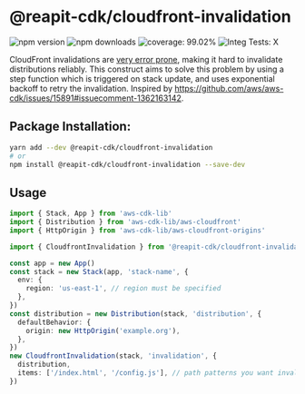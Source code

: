 # @reapit-cdk/cloudfront-invalidation


![npm version](https://img.shields.io/npm/v/@reapit-cdk/cloudfront-invalidation)
![npm downloads](https://img.shields.io/npm/dm/@reapit-cdk/cloudfront-invalidation)
![coverage: 99.02%](https://img.shields.io/badge/coverage-99.02%-green)
![Integ Tests: X](https://img.shields.io/badge/Integ%20Tests-X-red)

CloudFront invalidations are [very error prone](https://github.com/aws/aws-cdk/issues/15891#issuecomment-966456154), making it hard to invalidate distributions reliably. This construct aims to solve this problem by using a step function which is triggered on stack update, and uses exponential backoff to retry the invalidation. Inspired by https://github.com/aws/aws-cdk/issues/15891#issuecomment-1362163142.

## Package Installation:

```sh
yarn add --dev @reapit-cdk/cloudfront-invalidation
# or
npm install @reapit-cdk/cloudfront-invalidation --save-dev
```

## Usage
```ts
import { Stack, App } from 'aws-cdk-lib'
import { Distribution } from 'aws-cdk-lib/aws-cloudfront'
import { HttpOrigin } from 'aws-cdk-lib/aws-cloudfront-origins'

import { CloudfrontInvalidation } from '@reapit-cdk/cloudfront-invalidation'

const app = new App()
const stack = new Stack(app, 'stack-name', {
  env: {
    region: 'us-east-1', // region must be specified
  },
})
const distribution = new Distribution(stack, 'distribution', {
  defaultBehavior: {
    origin: new HttpOrigin('example.org'),
  },
})
new CloudfrontInvalidation(stack, 'invalidation', {
  distribution,
  items: ['/index.html', '/config.js'], // path patterns you want invalidated
})

```
